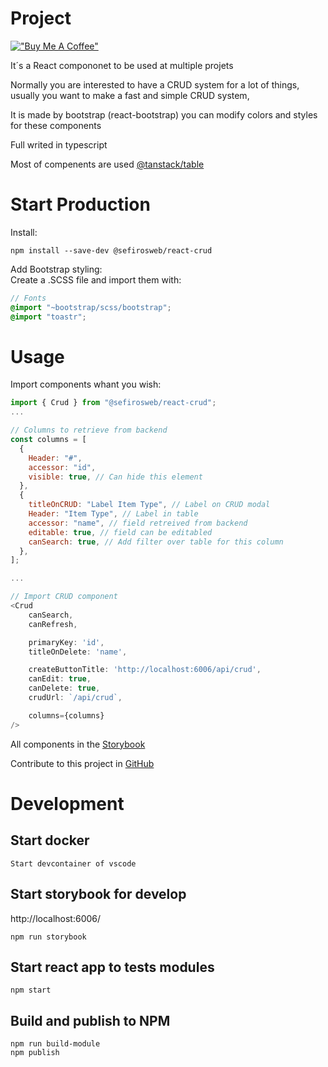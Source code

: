 # Project

[!["Buy Me A Coffee"](https://www.buymeacoffee.com/assets/img/custom_images/orange_img.png)](https://www.buymeacoffee.com/sefirosweb)

It´s a React compononet to be used at multiple projets

Normally you are interested to have a CRUD system for a lot of things, usually you want to make a fast and simple CRUD system,

It is made by bootstrap (react-bootstrap) you can modify colors and styles for these components

Full writed in typescript

Most of compenents are used [@tanstack/table](https://tanstack.com/table/v8/docs/guide/introduction)
# Start Production

Install:

```
npm install --save-dev @sefirosweb/react-crud
```

Add Bootstrap styling:\
Create a .SCSS file and import them with:

```scss
// Fonts
@import "~bootstrap/scss/bootstrap";
@import "toastr";
```

# Usage

Import components whant you wish:

```js
import { Crud } from "@sefirosweb/react-crud";
...

// Columns to retrieve from backend
const columns = [
  {
    Header: "#",
    accessor: "id",
    visible: true, // Can hide this element
  },
  {
    titleOnCRUD: "Label Item Type", // Label on CRUD modal
    Header: "Item Type", // Label in table
    accessor: "name", // field retreived from backend
    editable: true, // field can be editabled
    canSearch: true, // Add filter over table for this column
  },
];

...

// Import CRUD component
<Crud
    canSearch,
    canRefresh,

    primaryKey: 'id',
    titleOnDelete: 'name',

    createButtonTitle: 'http://localhost:6006/api/crud',
    canEdit: true,
    canDelete: true,
    crudUrl: `/api/crud`,

    columns={columns}
/>
```

All components in the [Storybook](https://sefirosweb.github.io/react-crud/)

Contribute to this project in [GitHub](https://github.com/sefirosweb/react-crud)

# Development

## Start docker

```Start devcontainer of vscode```

## Start storybook for develop

http://localhost:6006/

```
npm run storybook
```

## Start react app to tests modules
```
npm start
```

## Build and publish to NPM

```
npm run build-module
npm publish
```
